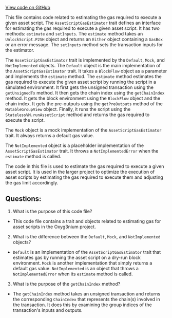 [View code on GitHub](https://github.com/alephium/alephium/flow/src/main/scala/org/alephium/flow/gasestimation/AssetScriptGasEstimator.scala)

This file contains code related to estimating the gas required to execute a given asset script. The `AssetScriptGasEstimator` trait defines an interface for estimating the gas required to execute a given asset script. It has two methods: `estimate` and `setInputs`. The `estimate` method takes an `UnlockScript.P2SH` object and returns an `Either` object containing a `GasBox` or an error message. The `setInputs` method sets the transaction inputs for the estimator.

The `AssetScriptGasEstimator` trait is implemented by the `Default`, `Mock`, and `NotImplemented` objects. The `Default` object is the main implementation of the `AssetScriptGasEstimator` trait. It takes a `BlockFlow` object as a parameter and implements the `estimate` method. The `estimate` method estimates the gas required to execute the given asset script by running the script in a simulated environment. It first gets the unsigned transaction using the `getUnsignedTx` method. It then gets the chain index using the `getChainIndex` method. It gets the block environment using the `BlockFlow` object and the chain index. It gets the pre-outputs using the `getPreOutputs` method of the `MutableGroupView` object. Finally, it runs the script using the `StatelessVM.runAssetScript` method and returns the gas required to execute the script.

The `Mock` object is a mock implementation of the `AssetScriptGasEstimator` trait. It always returns a default gas value.

The `NotImplemented` object is a placeholder implementation of the `AssetScriptGasEstimator` trait. It throws a `NotImplementedError` when the `estimate` method is called.

The code in this file is used to estimate the gas required to execute a given asset script. It is used in the larger project to optimize the execution of asset scripts by estimating the gas required to execute them and adjusting the gas limit accordingly.
## Questions: 
 1. What is the purpose of this code file?
- This code file contains a trait and objects related to estimating gas for asset scripts in the Oxyg3nium project.

2. What is the difference between the `Default`, `Mock`, and `NotImplemented` objects?
- `Default` is an implementation of the `AssetScriptGasEstimator` trait that estimates gas by running the asset script on a dry-run block environment. `Mock` is another implementation that simply returns a default gas value. `NotImplemented` is an object that throws a `NotImplementedError` when its `estimate` method is called.

3. What is the purpose of the `getChainIndex` method?
- The `getChainIndex` method takes an unsigned transaction and returns the corresponding `ChainIndex` that represents the chain(s) involved in the transaction. It does this by examining the group indices of the transaction's inputs and outputs.